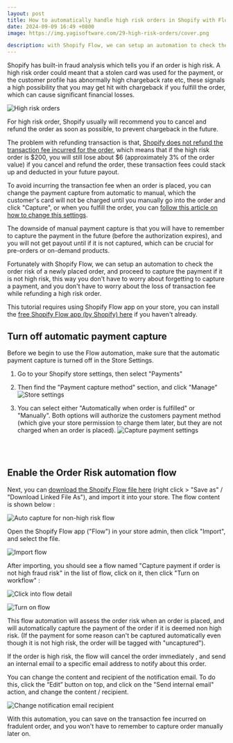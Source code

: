 ```yaml
---
layout: post
title: How to automatically handle high risk orders in Shopify with Flow
date: 2024-09-09 16:49 +0800
image: https://img.yagisoftware.com/29-high-risk-orders/cover.png

description: with Shopify Flow, we can setup an automation to check the order risk of a newly placed order, and proceed to capture the payment if it is not high risk, this way you don't have to worry about forgetting to capture a payment, and you don't have to worry about the loss of transaction fee while refunding a high risk order.
---
```


Shopify has built-in fraud analysis which tells you if an order is high risk. A high risk order could meant that a stolen card was used for the payment, or the customer profile has abnormally high chargeback rate etc, these signals a high possibility that you may get hit with chargeback if you fulfill the order, which can cause significant financial losses.

![High risk orders](https://img.yagisoftware.com/29-high-risk-orders/high_fraud_risk@2x.png)

For high risk order, Shopify usually will recommend you to cancel and refund the order as soon as possible, to prevent chargeback in the future.

The problem with refunding transaction is that, [Shopify does not refund the transaction fee incurred for the order](https://community.shopify.com/c/shopify-discussions/transaction-credits-on-refunds-fees-after-march-1-2020-shopify/td-p/642688/page/3#:~:text=We%20won%27t%20be%20asking,that%20you%20agreed%20to%20already.), which means that if the high risk order is $200, you will still lose about $6 (approximately 3% of the order value) if you cancel and refund the order, these transaction fees could stack up and deducted in your future payout.

To avoid incurring the transaction fee when an order is placed, you can change the payment capture from automatic to manual, which the customer's card will not be charged until you manually go into the order and click "Capture", or when you fulfill the order, you can [follow this article on how to change this settings](https://yagisoftware.com/articles/save-transaction-fees-from-order-refund-by-changing-payment-capture).

The downside of manual payment capture is that you will have to remember to capture the payment in the future (before the authorization expires), and you will not get payout until if it is not captured, which can be crucial for pre-orders or on-demand products.

Fortunately with Shopify Flow, we can setup an automation to check the order risk of a newly placed order, and proceed to capture the payment if it is not high risk, this way you don't have to worry about forgetting to capture a payment, and you don't have to worry about the loss of transaction fee while refunding a high risk order.

This tutorial requires using Shopify Flow app on your store, you can install the [free Shopify Flow app (by Shopify) here](https://apps.shopify.com/flow) if you haven't already.

## Turn off automatic payment capture

Before we begin to use the Flow automation, make sure that the automatic payment capture is turned off in the Store Settings.

1. Go to your Shopify store settings, then select "Payments"
2. Then find the "Payment capture method" section, and click "Manage"
![Store settings](https://img.yagisoftware.com/18-manual-payment-capture/1settings.png)

3. You can select either "Automatically when order is fulfilled" or "Manually". Both options will authorize the customers payment method (which give your store permission to charge them later, but they are not charged when an order is placed).
![Capture payment settings](https://img.yagisoftware.com/18-manual-payment-capture/2capture_option.png)

<br><br>

## Enable the Order Risk automation flow

Next, you can [download the Shopify Flow file here](https://tea.ibex.sh/soulchild/flow-examples/raw/branch/master/Capture%20payment%20if%20order%20is%20not%20high%20fraud%20risk.flow) (right click > "Save as" / "Download Linked File As"), and import it into your store. The flow content is shown below : 

![Auto capture for non-high risk flow](https://img.yagisoftware.com/29-high-risk-orders/capture_flow.png)

Open the Shopify Flow app ("Flow") in your store admin, then click "Import", and select the file.

![Import flow](https://img.yagisoftware.com/25-how-to-create-new-arrivals-collection/import_flow.png)

After importing, you should see a flow named "Capture payment if order is not high fraud risk" in the list of flow, click on it, then click "Turn on workflow" :


![Click into flow detail](https://img.yagisoftware.com/29-high-risk-orders/click_workflow.png)

![Turn on flow](https://img.yagisoftware.com/29-high-risk-orders/turn_on_workflow.png)


This flow automation will assess the order risk when an order is placed, and will automatically capture the payment of the order if it is deemed non high risk. (If the payment for some reason can't be captured automatically even though it is not high risk, the order will be tagged with "uncaptured").

If the order is high risk, the flow will cancel the order immediately , and send an internal email to a specific email address to notify about this order.

You can change the content and recipient of the notification email. To do this, click the “Edit” button on top, and click on the "Send internal email" action, and change the content / recipient.

![Change notification email recipient](https://img.yagisoftware.com/29-high-risk-orders/edit_recipient.gif)

With this automation, you can save on the transaction fee incurred on fradulent order, and you won't have to remember to capture order manually later on.

